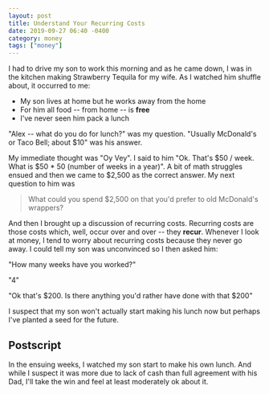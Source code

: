```yaml
---
layout: post
title: Understand Your Recurring Costs
date: 2019-09-27 06:40 -0400
category: money
tags: ["money"]
---
```

I had to drive my son to work this morning and as he came down, I was in the kitchen making Strawberry Tequila for my wife.  As I watched him shuffle about, it occurred to me:

* My son lives at home but he works away from the home
* For him all food -- from home -- is **free**
* I've never seen him pack a lunch

"Alex -- what do you do for lunch?" was my question.  "Usually McDonald's or Taco Bell; about $10" was his answer.  

My immediate thought was "Oy Vey".  I said to him "Ok.  That's $50 / week.  What is $50 * 50 (number of weeks in a year)".  A bit of math struggles ensued and then we came to $2,500 as the correct answer.  My next question to him was 

> What could you spend $2,500 on that you'd prefer to old McDonald's wrappers?

And then I brought up a discussion of recurring costs.  Recurring costs are those costs which, well, occur over and over -- they **recur**.  Whenever I look at money, I tend to worry about recurring costs because they never go away.  I could tell my son was unconvinced so I then asked him:

"How many weeks have you worked?" 

"4"

"Ok that's $200.  Is there anything you'd rather have done with that $200"

I suspect that my son won't actually start making his lunch now but perhaps I've planted a seed for the future.

## Postscript

In the ensuing weeks, I watched my son start to make his own lunch.  And while I suspect it was more due to lack of cash than full agreement with his Dad, I'll take the win and feel at least moderately ok about it.